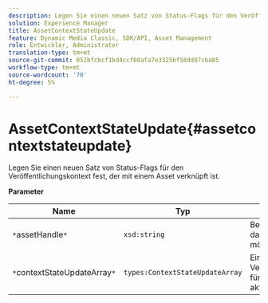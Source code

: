 ```yaml
---
description: Legen Sie einen neuen Satz von Status-Flags für den Veröffentlichungskontext fest, der mit einem Asset verknüpft ist.
solution: Experience Manager
title: AssetContextStateUpdate
feature: Dynamic Media Classic, SDK/API, Asset Management
role: Entwickler, Administrator
translation-type: tm+mt
source-git-commit: 052bfcbcf1bd4ccf60afa7e3325bf58dd07cba85
workflow-type: tm+mt
source-wordcount: '70'
ht-degree: 5%

---
```



# AssetContextStateUpdate{#assetcontextstateupdate}

Legen Sie einen neuen Satz von Status-Flags für den Veröffentlichungskontext fest, der mit einem Asset verknüpft ist.

**Parameter**

| Name | Typ | Beschreibung |
|---|---|---|
| `*`assetHandle`*` | `xsd:string` | Behandeln Sie das Asset, das Sie aktualisieren möchten. |
| `*`contextStateUpdateArray`*` | `types:ContextStateUpdateArray` | Ein Array mit Status für Veröffentlichungskontakte für das Asset, das Sie aktualisieren möchten. |


